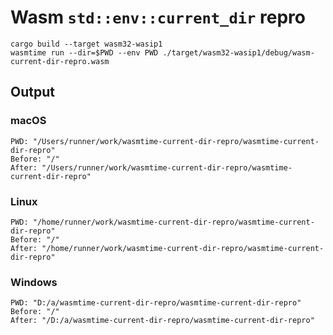 # Wasm `std::env::current_dir` repro

```
cargo build --target wasm32-wasip1
wasmtime run --dir=$PWD --env PWD ./target/wasm32-wasip1/debug/wasm-current-dir-repro.wasm
```

## Output

### macOS

```
PWD: "/Users/runner/work/wasmtime-current-dir-repro/wasmtime-current-dir-repro"
Before: "/"
After: "/Users/runner/work/wasmtime-current-dir-repro/wasmtime-current-dir-repro"
```

### Linux

```
PWD: "/home/runner/work/wasmtime-current-dir-repro/wasmtime-current-dir-repro"
Before: "/"
After: "/home/runner/work/wasmtime-current-dir-repro/wasmtime-current-dir-repro"
```

### Windows

```
PWD: "D:/a/wasmtime-current-dir-repro/wasmtime-current-dir-repro"
Before: "/"
After: "/D:/a/wasmtime-current-dir-repro/wasmtime-current-dir-repro"
```
